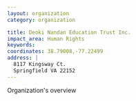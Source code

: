 ```yaml
---
layout: organization
category: organization

title: Deoki Nandan Education Trust Inc.
impact_area: Human Rights
keywords: 
coordinates: 38.79008,-77.22499
address: |
  8117 Kingsway Ct.
  Springfield VA 22152
---
```

Organization's overview
